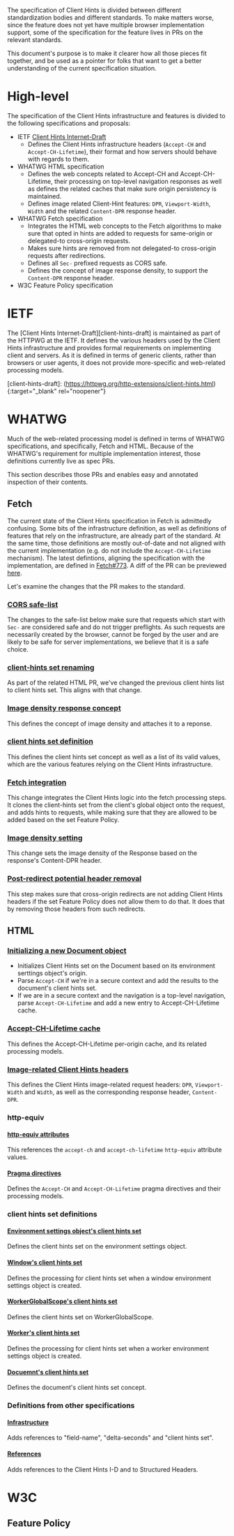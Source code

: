 The specification of Client Hints is divided between different standardization
bodies and different standards.  To make matters worse, since the feature does
not yet have multiple browser implementation support, some of the specification
for the feature lives in PRs on the relevant standards.

This document's purpose is to make it clearer how all those pieces fit
together, and be used as a pointer for folks that want to get a better
understanding of the current specification situation.

# High-level

The specification of the Client Hints infrastructure and features is divided to
the following specifications and proposals:
* IETF [Client Hints
  Internet-Draft](https://httpwg.org/http-extensions/client-hints.html)
   - Defines the Client Hints infrastructure headers (`Accept-CH` and
     `Accept-CH-Lifetime`), their format and how servers should behave with
     regards to them.
* WHATWG HTML specification
   - Defines the web concepts related to Accept-CH and Accept-CH-Lifetime,
     their processing on top-level navigation responses as well as defines the
     related caches that make sure origin persistency is maintained.
   - Defines image related Client-Hint features: `DPR`, `Viewport-Width`,
     `Width` and the related `Content-DPR` response header.
* WHATWG Fetch specification
   - Integrates the HTML web concepts to the Fetch algorithms to make sure that opted in hints are added to requests for same-origin or delegated-to cross-origin requests.
   - Makes sure hints are removed from not delegated-to cross-origin requests after redirections.
   - Defines all `Sec-` prefixed requests as CORS safe.
   - Defines the concept of image response density, to support the `Content-DPR` response header.
* W3C Feature Policy specification


# IETF 

The [Client Hints
Internet-Draft][client-hints-draft] is
maintained as part of the HTTPWG at the IETF.  It defines the various headers
used by the Client Hints infrastructure and provides formal requirements on
implementing client and servers.  As it is defined in terms of generic clients,
rather than browsers or user agents, it does not provide more-specific and
web-related processing models.

[client-hints-draft]: (https://httpwg.org/http-extensions/client-hints.html){:target="_blank" rel="noopener"}

# WHATWG

Much of the web-related processing model is defined in terms of WHATWG
specifications, and specifically, Fetch and HTML.  Because of the WHATWG's
requirement for multiple implementation interest, those definitions currently
live as spec PRs.

This section describes those PRs and enables easy and annotated inspection of
their contents.

## Fetch

The current state of the Client Hints specification in Fetch is admittedly confusing.
Some bits of the infrastructure definition, as well as definitions of features that rely on the infrastructure, are already part of the standard. At the same time, those definitions are mostly out-of-date and not aligned with the current implementation (e.g. do not include the `Accept-CH-Lifetime` mechanism).
The latest defintions, aligning the specification with the implementation, are defined in [Fetch#773](https://github.com/whatwg/fetch/pull/773). A diff of the PR can be previewed [here](https://whatpr.org/fetch/773/939817c...a50febc.html).

Let's examine the changes that the PR makes to the standard.

### [CORS safe-list](https://whatpr.org/fetch/773/939817c...a50febc.html#cors-safelisted-request-header)

The changes to the safe-list below make sure that requests which start with `Sec-` are considered safe and do not trigger preflights. As such requests are necessarily created by the browser, cannot be forged by the user and are likely to be safe for server implementations, we believe that it is a safe choice.

### [client-hints set renaming](https://whatpr.org/fetch/773/939817c...a50febc.html#concept-request-client-hints-list)

As part of the related HTML PR, we've changed the previous client hints list to client hints set. This aligns with that change.

### [Image density response concept](https://whatpr.org/fetch/773/939817c...a50febc.html#concept-response-image-density)

This defines the concept of image density and attaches it to a reponse.

### [client hints set definition](https://whatpr.org/fetch/773/939817c...a50febc.html#concept-fetch)

This defines the client hints set concept as well as a list of its valid values, which are the various features relying on the Client Hints infrastructure.

### [Fetch integration](https://whatpr.org/fetch/773/939817c...a50febc.html#concept-fetch)

This change integrates the Client Hints logic into the fetch processing steps. It clones the client-hints set from the client's global object onto the request, and adds hints to requests, while making sure that they are allowed to be added based on the set Feature Policy.

### [Image density setting](https://whatpr.org/fetch/773/939817c...a50febc.html#ref-for-concept-response-header-list①⑤)

This change sets the image density of the Response based on the response's Content-DPR header.

### [Post-redirect potential header removal](https://whatpr.org/fetch/773/939817c...a50febc.html#concept-http-redirect-fetch)

This step makes sure that cross-origin redirects are not adding Client Hints headers if the set Feature Policy does not allow them to do that. It does that by removing those headers from such redirects.

## HTML

### [Initializing a new Document object](https://whatpr.org/html/3774/e32a6f8...44b682a/browsing-the-web.html#initialise-the-document-object)

* Initializes Client Hints set on the Document based on its environment serttings object's origin. 
* Parse `Accept-CH` if we're in a secure context and add the results to the document's client hints set.
* If we are in a secure context and the navigation is a top-level navigation, parse `Accept-CH-Lifetime` and add a new entry to Accept-CH-Lifetime cache.

### [Accept-CH-Lifetime cache](https://whatpr.org/html/3774/e32a6f8...44b682a/offline.html#accept-ch-lifetime-cache)

This defines the Accept-CH-Lifetime per-origin cache, and its related processing models.

### [Image-related Client Hints headers](https://whatpr.org/html/3774/e32a6f8...44b682a/images.html#image-related-client-hints-request-headers)

This defines the Client Hints image-related request headers: `DPR`, `Viewport-Width` and `Width`, as well as the corresponding response header, `Content-DPR`.

### http-equiv

#### [http-equiv attributes](https://whatpr.org/html/3774/e32a6f8...44b682a/indices.html#attributes-3)

This references the `accept-ch` and `accept-ch-lifetime` `http-equiv` attribute values.

#### [Pragma directives](https://whatpr.org/html/3774/e32a6f8...44b682a/semantics.html#pragma-directives)

Defines the `Accept-CH` and `Accept-CH-Lifetime` pragma directives and their processing models.

### client hints set definitions

#### [Environment settings object's client hints set](https://whatpr.org/html/3774/e32a6f8...44b682a/webappapis.html#concept-settings-object-client-hints-set)

Defines the client hints set on the environment settings object.

#### [Window's client hints set](https://whatpr.org/html/3774/e32a6f8...44b682a/window-object.html#script-settings-for-window-objects:concept-settings-object-client-hints-set)

Defines the processing for client hints set when a window environment settings object is created. 

#### [WorkerGlobalScope's client hints set](https://whatpr.org/html/3774/e32a6f8...44b682a/workers.html#concept-workerglobalscope-client-hints-set)

Defines the client hints set on WorkerGlobalScope.

#### [Worker's client hints set](https://whatpr.org/html/3774/e32a6f8...44b682a/workers.html#script-settings-for-workers:concept-settings-object-client-hints-set)

Defines the processing for client hints set when a worker environment settings object is created. 

#### [Docuemnt's client hints set](https://whatpr.org/html/3774/e32a6f8...44b682a/dom.html#concept-document-client-hints-set)

Defines the document's client hints set concept.

### Definitions from other specifications

#### [Infrastructure](https://whatpr.org/html/3774/e32a6f8...44b682a/infrastructure.html)

Adds references to "field-name", "delta-seconds" and "client hints set".

#### [References](https://whatpr.org/html/3774/e32a6f8...44b682a/references.html)

Adds references to the Client Hints I-D and to Structured Headers.

# W3C

## Feature Policy
